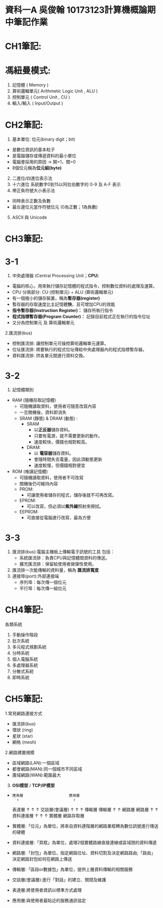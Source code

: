 # 資科一A 吳俊翰 10173123計算機概論期中筆記作業

# CH1筆記:

# 馮紐曼模式:
1. 記憶體 ( Memory )
2. 算術邏輯單元( Arithmetic Logic Unit , ALU )
3. 控制單元 ( Control Unit , CU )
4. 輸入/輸入 ( Input/Output )

# CH2筆記:

1. 基本單位: 位元(binary digit；bit)  
* 是數位資訊的基本粒子  
* 是電腦儲存或傳遞資料的最小單位  
* 電腦會採用的原因 → 開=1，關=0  
* 8個位元稱為**位元組(byte)**
2. 二進位/四進位表示法
3. 十六進位  系統數字0到15以阿拉伯數字的 0-9 及 A-F 表示
4. 帶正負符號大小表示法  
*  同時表示正數及負數  
*  最左邊位元當作符號位元 (0為正數；1為負數) 
5. ASCII 與 Unicode

# CH3筆記:

# 3-1
1. 中央處理器 (Central Processing Unit；**CPU**)  
* 電腦的核心，用來執行儲存記憶體的程式指令，控制數位資料的處理及運算。  
* CPU 分兩部分: CU (控制單元) + ALU (算術邏輯單元)  
* 有一個極小的儲存裝置，稱為**暫存器(register)**  
 * 暫存器的存取速度比主記憶體**快**，且可增加CPU的效能  
*  **指令暫存器(Instruction Register)：** 儲存所執行指令  
*  **程式指標暫存器(Program Counter)：** 記錄目前程式正在執行的指令位址
  * 又分為控制單元 及 算術邏輯單元 

2.匯流排(bus)
* 控制匯流排: 讓控制單元可操控算術邏輯單元運算。  
* 位址匯流排: 將要執行的程式位址傳給中央處理器內的程式指標暫存器。  
* 資料匯流排: 供各單元間進行資料交換。

# 3-2

1. 記憶體類別
* RAM (隨機存取記憶體)
   * 可隨機讀取資料，使用者可隨意改寫內容
   * 一旦關機後，資料即消失
   * SRAM (靜態) & DRAM (動態) :  
       * SRAM 
         * 以**正反器**儲存資料。
         * 只要有電源，就不需要更新的動作。
         * 速度較快，價錢也相對較高。
      * DRAM:
         * 以 **電容器**儲存資料。
         * 會隨時間失去電量，因此須動態更新
         * 速度較慢，但價錢相對便宜
* ROM (唯讀記憶體)
   * 可隨機讀取資料，使用者不可改寫
   * 關機後仍可維持內容
   * PROM:
      * 可讓使用者儲存的程式，儲存後就不可再改寫。
   * EPROM:
      * 可以改寫，但必須以**紫外線**照射來擦拭。
   * EEPROM:
      * 可直接從電腦進行改寫，最為方便
# 3-3

1. 匯流排(bus):電腦主機板上傳輸電子訊號的工具
   包括：  
   * 系統匯流排：負責CPU與記憶體間資料的傳送。
   * 擴充匯流排：保留給使用者做彈性使用。
2. 匯流排一次能傳輸的資料量，稱為 **匯流排寬度** 
3. 連接埠(port):外部連接端
   * 序列埠：每次傳一個位元
   * 平行埠：每次傳一組位元

# CH4筆記:

各類系統
1. 手動操作階段
2. 批次系統
3. 多元程式規劃系統 
4. 分時系統
5. 個人電腦系統
6. 多處理器系統
7. 分散式系統
8. 即時系統

# CH5筆記:

1.常見網路連接方式

* 匯流排(bus)
* 環狀 (ring)
* 星狀 (star)
* 網格 (mesh)

2.網路建置規模

* 區域網路(LAN):一個區域
* 都會網路(MAN):同一個城市不同區域
* 廣域網路(WAN):範圍最大

3.   **OSI模型**      /   **TCP/IP模型** 
*     應用層                     應用層
        ↑                         ↑
     表達層                        ↑
        ↑                         ↑
     交談層(會議層)                ↑
        ↑                         ↑
     傳輸層                     傳輸層
        ↑                         ↑
     網路層                     網路層
        ↑                         ↑
    資料連接層                     ↑
        ↑                         ↑
     實體層                   網路存取層


* 實體層:「位元」為單位，將來自資料連階層的網路業框轉為數位訊號進行傳送的硬體
* 資料連接層:「頁框」為單位，處理2個實體路線直接連線或區域間的資料傳遞
* 網路層:「封包」為單位，指定網路位址、資料切割及決定網路路由;「路由」決定網路封包如何在網路上傳送
* 傳輸層:「區段or數據包」為單位，提供上層資料傳輸的相關服務
* 交談層(會議層):進行「對話」的建立、關閉及維護
* 表達層:將使用者資訊以標準方式處理
* 應用層:與使用者最貼近的服務通訊協定
